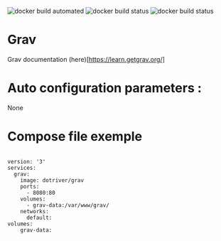 ![docker build automated](https://img.shields.io/docker/cloud/automated/dotriver/grav)
![docker build status](https://img.shields.io/docker/cloud/build/dotriver/grav)
![docker build status](https://img.shields.io/docker/pulls/dotriver/grav)

# Grav

Grav documentation (here)[https://learn.getgrav.org/]

# Auto configuration parameters :

None

# Compose file exemple

```

version: '3'
services:
  grav:
    image: dotriver/grav
    ports:
      - 8080:80
    volumes:
      - grav-data:/var/www/grav/
    networks:
      default:
volumes:
    grav-data:

```